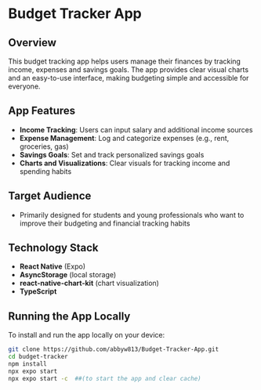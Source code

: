 # Budget Tracker App

## Overview
This budget tracking app helps users manage their finances by tracking income, expenses and savings goals. The app provides clear visual charts and an easy-to-use interface, making budgeting simple and accessible for everyone.

## App Features
- **Income Tracking**: Users can input salary and additional income sources
- **Expense Management**: Log and categorize expenses (e.g., rent, groceries, gas)
- **Savings Goals**: Set and track personalized savings goals
- **Charts and Visualizations**: Clear visuals for tracking income and spending habits

## Target Audience
- Primarily designed for students and young professionals who want to improve their budgeting and financial tracking habits

## Technology Stack
- **React Native** (Expo)
- **AsyncStorage** (local storage)
- **react-native-chart-kit** (chart visualization)
- **TypeScript**

## Running the App Locally
To install and run the app locally on your device:

```bash
git clone https://github.com/abbyw813/Budget-Tracker-App.git
cd budget-tracker
npm install
npx expo start
npx expo start -c  ##(to start the app and clear cache)